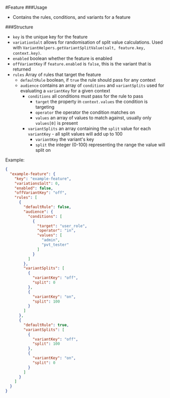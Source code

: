#Feature
###Usage
- Contains the rules, conditions, and variants for a feature

###Structure
- `key` is the unique key for the feature
- `variationSalt` allows for randomisation of split value calculations. Used with `VariantHelpers.getVariantSplitValue(salt, feature.key, context.key)`.
- `enabled` boolean whether the feature is enabled 
- `offVariantKey` if `feature.enabled` is `false`, this is the variant that is returned
- `rules` Array of rules that target the feature
  - `defaultRule` boolean, if `true` the rule should pass for any context
  - `audience` contains an array of `conditions` and `variantSplits` used for evaluating a `variantKey` for a given context
    - `conditions` all conditions must pass for the rule to pass
      - `target` the property in `context.values` the condition is targeting
      - `operator` the operator the condition matches on
      - `values` an array of values to match against, usually only `values[0]` is present
    - `variantSplits` an array containing the `split` value for each `variantKey` - all split values will add up to 100
      - `variantKey` the variant's key
      - `split` the integer (0-100) representing the range the value will split on
      
Example:
```json
{
  "example-feature": {
    "key": "example-feature",
    "variationsSalt": 0,
    "enabled": false,
    "offVariantKey": "off",
    "rules": [
      {
        "defaultRule": false,
        "audience": {
          "conditions": [
            {
              "target": "user_role",
              "operator": "in",
              "values": [
                "admin",
                "pvt_tester"
              ]
            }
          ]
        },
        "variantSplits": [
          {
            "variantKey": "off",
            "split": 0
          },
          {
            "variantKey": "on",
            "split": 100
          }
        ]
      },
      {
        "defaultRule": true,
        "variantSplits": [
          {
            "variantKey": "off",
            "split": 100
          },
          {
            "variantKey": "on",
            "split": 0
          }
        ]
      }
    ]
  }
}
```